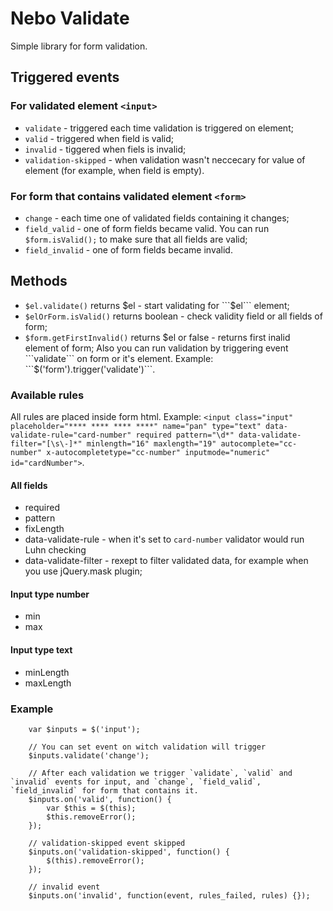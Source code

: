# Nebo Validate

Simple library for form validation.
 
## Triggered events

### For validated element ```<input>```
- `validate` - triggered each time validation is triggered on element;
- `valid` - triggered when field is valid;
- `invalid` - tiggered when fiels is invalid;
- `validation-skipped` - when validation wasn't neccecary for value of element (for example, when field is empty).

### For form that contains validated element ```<form>```
- `change` - each time one of validated fields containing it changes;
- `field_valid` - one of form fields became valid. You can run ```$form.isValid();``` to make sure that all fields are valid;
- `field_invalid` - one of form fields became invalid.

## Methods
- ```$el.validate()``` returns $el - start validating for ```$el``` element;
- ```$elOrForm.isValid()``` returns boolean - check validity field or all fields of form;
- ```$form.getFirstInvalid()``` returns $el or false - returns first inalid element of form;
Also you can run validation by triggering event ```validate``` on form or it's element. Example: ```$('form').trigger('validate')```.

### Available rules
All rules are placed inside form html. Example: ```<input class="input" placeholder="**** **** **** ****" name="pan" type="text" data-validate-rule="card-number" required pattern="\d*" data-validate-filter="[\s\-]*" minlength="16" maxlength="19" autocomplete="cc-number" x-autocompletetype="cc-number" inputmode="numeric" id="cardNumber">```.

#### All fields
- required
- pattern
- fixLength
- data-validate-rule - when it's set to ```card-number``` validator would run Luhn checking
- data-validate-filter - rexept to filter validated data, for example when you use jQuery.mask plugin;

#### Input type number
- min
- max

#### Input type text
- minLength
- maxLength

### Example 
````
    var $inputs = $('input');
     
    // You can set event on witch validation will trigger
    $inputs.validate('change');
    
    // After each validation we trigger `validate`, `valid` and `invalid` events for input, and `change`, `field_valid`, `field_invalid` for form that contains it.
    $inputs.on('valid', function() {
        var $this = $(this);
        $this.removeError();
    });

    // validation-skipped event skipped
    $inputs.on('validation-skipped', function() {
        $(this).removeError();
    });

    // invalid event
    $inputs.on('invalid', function(event, rules_failed, rules) {});
    
````
